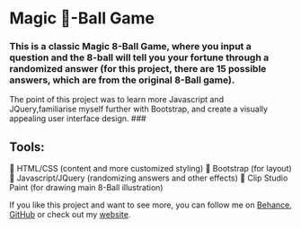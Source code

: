 
# Magic 🎱-Ball Game #

### This is a classic Magic 8-Ball Game, where you input a question and the 8-ball will tell you your fortune through a randomized answer (for this project, there are 15 possible answers, which are from the original 8-Ball game).
The point of this project was to learn more Javascript and JQuery,familiarise myself further with Bootstrap, and create a visually appealing user interface design. ###

## Tools: ##
🔮 HTML/CSS (content and more customized styling)
🔮 Bootstrap (for layout)
🔮 Javascript/JQuery (randomizing answers and other effects)
🔮 Clip Studio Paint (for drawing main 8-Ball illustration)

If you like this project and want to see more, you can follow me on 
[Behance](https://www.behance.net/ralucasuciu), [GitHub](https://www.github.com/ralucasuciuart) or check out my [website](https://www.ralucasuciuart.com).
